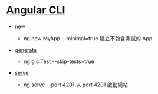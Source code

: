 # [Angular CLI](https://angular.io/cli)

- [new](https://angular.io/cli/new)

  - ng new MyApp --minimal=true 建立不包含測試的 App

- [generate](https://angular.io/cli/generate)

  - ng g c Test --skip-tests=true

- [serve](https://angular.io/cli/serve)

  - ng serve --port 4201 以 port 4201  啟動網站